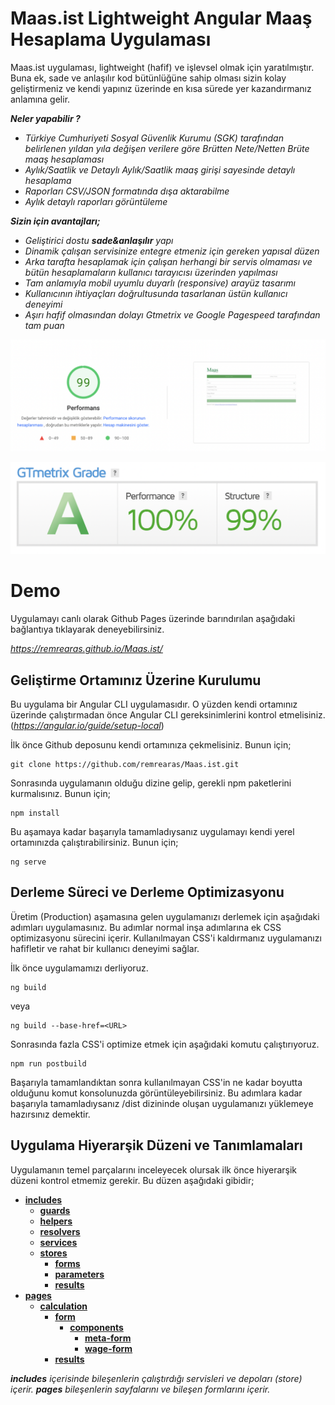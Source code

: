 ﻿# Maas.ist Lightweight Angular Maaş Hesaplama Uygulaması

Maas.ist uygulaması, lightweight (hafif) ve işlevsel olmak için yaratılmıştır. Buna ek, sade ve anlaşılır kod bütünlüğüne sahip olması sizin kolay geliştirmeniz ve kendi yapınız üzerinde en kısa sürede yer kazandırmanız anlamına gelir.

***Neler yapabilir ?***
 - *Türkiye Cumhuriyeti Sosyal Güvenlik Kurumu (SGK) tarafından belirlenen yıldan yıla değişen verilere göre Brütten Nete/Netten Brüte maaş hesaplaması*
 - *Aylık/Saatlik ve Detaylı Aylık/Saatlik maaş girişi sayesinde detaylı hesaplama*
 - *Raporları CSV/JSON formatında dışa aktarabilme*
 - *Aylık detaylı raporları görüntüleme*  

***Sizin için avantajları;***

 - *Geliştirici dostu ***sade&anlaşılır*** yapı*
 - *Dinamik çalışan servisinize entegre etmeniz için gereken yapısal düzen*
 - *Arka tarafta hesaplamak için çalışan herhangi bir servis olmaması ve bütün hesaplamaların kullanıcı tarayıcısı üzerinden yapılması*
 - *Tam anlamıyla mobil uyumlu duyarlı (responsive) arayüz tasarımı*
 - *Kullanıcının ihtiyaçları doğrultusunda tasarlanan üstün kullanıcı deneyimi*
 - *Aşırı hafif olmasından dolayı Gtmetrix ve Google Pagespeed tarafından tam puan* 

![enter image description here](https://raw.githubusercontent.com/remrearas/Maas.ist/dev/gh-assets/google-pagespeed.png)

![enter image description here](https://github.com/remrearas/Maas.ist/raw/dev/gh-assets/gtmetrix.png)

# Demo

Uygulamayı canlı olarak Github Pages üzerinde barındırılan aşağıdaki bağlantıya tıklayarak deneyebilirsiniz.

*https://remrearas.github.io/Maas.ist/*

## Geliştirme Ortamınız Üzerine Kurulumu

Bu uygulama bir Angular CLI uygulamasıdır. O yüzden kendi ortamınız üzerinde çalıştırmadan önce Angular CLI gereksinimlerini kontrol etmelisiniz. (*https://angular.io/guide/setup-local*)

İlk önce Github deposunu kendi ortamınıza çekmelisiniz. Bunun için;

    git clone https://github.com/remrearas/Maas.ist.git

Sonrasında uygulamanın olduğu dizine gelip, gerekli npm paketlerini kurmalısınız. Bunun için;

    npm install
Bu aşamaya kadar başarıyla tamamladıysanız uygulamayı kendi yerel ortamınızda çalıştırabilirsiniz. Bunun için;

    ng serve

## Derleme Süreci ve Derleme Optimizasyonu

Üretim (Production) aşamasına gelen uygulamanızı derlemek için aşağıdaki adımları uygulamasınız. Bu adımlar normal inşa adımlarına ek CSS optimizasyonu sürecini içerir. Kullanılmayan CSS'i kaldırmanız uygulamanızı hafifletir ve rahat bir kullanıcı deneyimi sağlar. 

İlk önce uygulamamızı derliyoruz.

    ng build
veya

    ng build --base-href=<URL>
Sonrasında fazla CSS'i optimize etmek için aşağıdaki komutu çalıştırıyoruz.

    npm run postbuild
Başarıyla tamamlandıktan sonra kullanılmayan CSS'in ne kadar boyutta olduğunu komut konsolunuzda görüntüleyebilirsiniz.  Bu adımlara kadar başarıyla tamamladıysanız /dist dizininde oluşan uygulamanızı yüklemeye hazırsınız demektir.

## Uygulama Hiyerarşik Düzeni ve Tanımlamaları

Uygulamanın temel parçalarını inceleyecek olursak ilk önce hiyerarşik düzeni kontrol etmemiz gerekir. Bu düzen aşağıdaki gibidir;

- [**includes**](https://github.com/remrearas/Maas.ist/tree/dev/src/app/includes)  
  - [**guards**](https://github.com/remrearas/Maas.ist/tree/dev/src/app/includes/guards)  
  - [**helpers**](https://github.com/remrearas/Maas.ist/tree/dev/src/app/includes/helpers)  
  - [**resolvers**](https://github.com/remrearas/Maas.ist/tree/dev/src/app/includes/resolvers)  
  - [**services**](https://github.com/remrearas/Maas.ist/tree/dev/src/app/includes/services)  
  - [**stores**](https://github.com/remrearas/Maas.ist/tree/dev/src/app/includes/stores)  
      - [**forms**](https://github.com/remrearas/Maas.ist/tree/dev/src/app/includes/stores/forms)  
      - [**parameters**](https://github.com/remrearas/Maas.ist/tree/dev/src/app/includes/stores/parameters)  
      - [**results**](https://github.com/remrearas/Maas.ist/tree/dev/src/app/includes/stores/results)  
- [**pages**](https://github.com/remrearas/Maas.ist/tree/dev/src/app/pages)  
  - [**calculation**](https://github.com/remrearas/Maas.ist/tree/dev/src/app/pages/calculation)  
      - [**form**](https://github.com/remrearas/Maas.ist/tree/dev/src/app/pages/calculation/form)  
          - [**components**](https://github.com/remrearas/Maas.ist/tree/dev/src/app/pages/calculation/form/components)  
              - [**meta-form**](https://github.com/remrearas/Maas.ist/tree/dev/src/app/pages/calculation/form/components/meta-form)  
              - [**wage-form**](https://github.com/remrearas/Maas.ist/tree/dev/src/app/pages/calculation/form/components/wage-form)  
      - [**results**](https://github.com/remrearas/Maas.ist/tree/dev/src/app/pages/calculation/results)

****includes*** içerisinde bileşenlerin çalıştırdığı servisleri ve depoları (store) içerir.* 
****pages*** bileşenlerin sayfalarını ve bileşen formlarını içerir.*




